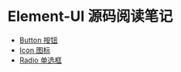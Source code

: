 # Element-UI 源码阅读笔记
- [Button 按钮](./markdown/Button.md)
- [Icon 图标](./markdown/Icon.md)
- [Radio 单选框](./markdown/Radio.md)